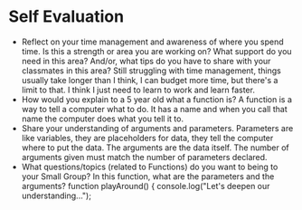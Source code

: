 # Self Evaluation

- Reflect on your time management and awareness of where you spend time. Is this a strength or area you are working on? What support do you need in this area? And/or, what tips do you have to share with your classmates in this area?
Still struggling with time management, things usually take longer than I think, I can budget more time, but there's a limit to that. I think 
I just need to learn to work and learn faster.
- How would you explain to a 5 year old what a function is?
A function is a way to tell a computer what to do. It has a name and when you call that name the computer does what you tell it to. 
- Share your understanding of arguments and parameters.
Parameters are like variables, they are placeholders for data, they tell the computer where to put the data. The arguments are the data itself. The number of arguments given must match the number of parameters declared.
- What questions/topics (related to Functions) do you want to being to your Small Group?
In this function, what are the parameters and the arguments?
function playAround() {
  console.log("Let's deepen our understanding...");
